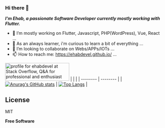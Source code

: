 ### Hi there 👋


***I'm Ehab, a passionate Software Developer currently mostly working with Flutter.***

- 🔭 I’m mostly working on Flutter, Javascript, PHP(WordPress), Vue, React ...
- 🌱 As an always learner, i'm curious to learn a bit of everything ...
- 👯 I’m looking to collaborate on Webs/APPs/IOTs ...
- 📫 How to reach me: https://ehabdevel.github.io/ ...

<a href="https://stackoverflow.com/users/7305270/ehabdevel"><img src="https://stackoverflow.com/users/flair/7305270.png?theme=dark" width="208" height="58" alt="profile for ehabdevel at Stack Overflow, Q&amp;A for professional and enthusiast programmers" title="profile for ehabdevel at Stack Overflow, Q&amp;A for professional and enthusiast programmers"></a>
|           |           |
| --------  | --------  |
| [![Anurag's GitHub stats](https://github-readme-stats.vercel.app/api?username=ehabdevel&show_icons=true)](https://github.com/ehabdevel/github-readme-stats) |         [![Top Langs](https://github-readme-stats.vercel.app/api/top-langs/?username=ehabdevel&layout=compact)](https://github.com/ehabdevel/github-readme-stats) |            





## License

MIT

**Free Software**

